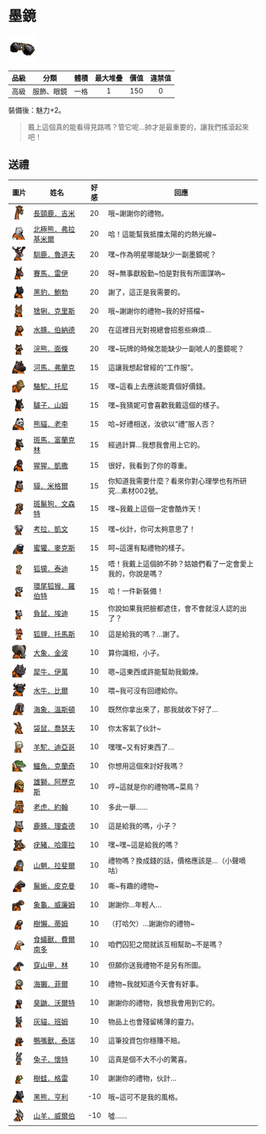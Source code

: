 # 墨鏡

![img](images/item_pic_TYJ.png)

|品級|分類|體積|最大堆疊|價值|違禁值|
|:--:|:--:|:--:|:--:|:--:|:--:|
|高級|服飾、眼鏡|一格|1|150|0|

裝備後：魅力+2。

> 戴上這個真的能看得見路嗎？管它呢…帥才是最重要的，讓我們搖滾起來吧！

## 送禮

|圖片|姓名|好感|回應|
|:--:|--|:--:|--|
|![img](images/giraffe.png)|[長頸鹿．吉米](長頸鹿．吉米.md)|20|哦\~謝謝你的禮物。|
|![img](images/PolarBear.png)|[北極熊．弗拉基米爾](北極熊．弗拉基米爾.md)|20|哈！這能幫我抵擋太陽的灼熱光線\~|
|![img](images/reindeer.png)|[馴鹿．魯道夫](馴鹿．魯道夫.md)|20|嘿\~作為明星哪能缺少一副墨鏡呢？|
|![img](images/horse.png)|[賽馬．雷伊](賽馬．雷伊.md)|20|呀\~無事獻殷勤\~怕是對我有所圖謀吶\~|
|![img](images/BlackPanther.png)|[黑豹．鮑勃](黑豹．鮑勃.md)|20|謝了，這正是我需要的。|
|![img](images/Lynx.png)|[猞猁．克里斯](猞猁．克里斯.md)|20|哦\~謝謝你的禮物\~我的好搭檔\~|
|![img](images/Capybara.png)|[水豚．伯納德](水豚．伯納德.md)|20|在這裡目光對視總會招惹些麻煩…|
|![img](images/Raccoon.png)|[浣熊．面條](浣熊．面條.md)|20|嘿\~玩牌的時候怎能缺少一副唬人的墨鏡呢？|
|![img](images/hippopotamus.png)|[河馬．弗蘭克](河馬．弗蘭克.md)|15|這讓我想起曾經的“工作服”。|
|![img](images/camel.png)|[駱駝．托尼](駱駝．托尼.md)|15|嘿\~這看上去應該能賣個好價錢。|
|![img](images/donkey.png)|[驢子．山姆](驢子．山姆.md)|15|嘿\~我猜妮可會喜歡我戴這個的樣子。|
|![img](images/panda.png)|[熊貓．老李](熊貓．老李.md)|15|哈\~好禮相送，汝欲以“禮”服人否？|
|![img](images/zebra.png)|[斑馬．富蘭克林](斑馬．富蘭克林.md)|15|經過計算…我想我會用上它的。|
|![img](images/chimpanzee.png)|[猩猩．凱撒](猩猩．凱撒.md)|15|很好，我看到了你的尊重。|
|![img](images/tapir.png)|[貘．米格爾](貘．米格爾.md)|15|你知道我需要什麼？看來你對心理學也有所研究…素材002號。|
|![img](images/SpottedHyaena.png)|[斑鬣狗．文森特](斑鬣狗．文森特.md)|15|嘿\~我戴上這個一定會酷炸天！|
|![img](images/Koala.png)|[考拉．凱文](考拉．凱文.md)|15|嘿\~伙計，你可太夠意思了！|
|![img](images/HoneyBadger.png)|[蜜獾．麥克斯](蜜獾．麥克斯.md)|15|呵\~這還有點禮物的樣子。|
|![img](images/meerkat.png)|[狐獴．泰迪](狐獴．泰迪.md)|15|唔！我戴上這個帥不帥？姑娘們看了一定會愛上我的，你說是嗎？|
|![img](images/RingTailedLemur.png)|[環尾狐猴．羅伯特](環尾狐猴．羅伯特.md)|15|哈！一件新裝備！|
|![img](images/Possum.png)|[負鼠．埃迪](負鼠．埃迪.md)|15|你說如果我把臉都遮住，會不會就沒人認的出了？|
|![img](images/fox.png)|[狐貍．托馬斯](狐貍．托馬斯.md)|10|這是給我的嗎？…謝了。|
|![img](images/elephant.png)|[大象．金波](大象．金波.md)|10|算你識相，小子。|
|![img](images/rhinoceros.png)|[犀牛．伊萬](犀牛．伊萬.md)|10|嗯\~這東西或許能幫助我鍛煉。|
|![img](images/AfricanBuffalo.png)|[水牛．比爾](水牛．比爾.md)|10|喂\~我可沒有回禮給你。|
|![img](images/walrus.png)|[海象．溫斯頓](海象．溫斯頓.md)|10|既然你拿出來了，那我就收下好了…|
|![img](images/kangaroo.png)|[袋鼠．喬瑟夫](袋鼠．喬瑟夫.md)|10|你太客氣了伙計\~|
|![img](images/Alpaca.png)|[羊駝．迪亞哥](羊駝．迪亞哥.md)|10|嘿嘿\~又有好東西了…|
|![img](images/crocodile.png)|[鱷魚．克蘭奇](鱷魚．克蘭奇.md)|10|你想用這個來討好我嗎？|
|![img](images/lion.png)|[雄獅．阿歷克斯](雄獅．阿歷克斯.md)|10|哼\~這就是你的禮物嗎\~菜鳥？|
|![img](images/tiger.png)|[老虎．約翰](老虎．約翰.md)|10|多此一舉……|
|![img](images/DeerDolphin.png)|[鹿豚．理查德](鹿豚．理查德.md)|10|這是給我的嗎，小子？|
|![img](images/Warthog.png)|[疣豬．哈庫拉](疣豬．哈庫拉.md)|10|嘿\~嘿\~這是給我的嗎？|
|![img](images/Mandrill.png)|[山魈．拉斐爾](山魈．拉斐爾.md)|10|禮物嗎？換成錢的話，價格應該是…（小聲嘀咕）|
|![img](images/MarineIguana.png)|[鬣蜥．皮克曼](鬣蜥．皮克曼.md)|10|嘶\~有趣的禮物\~|
|![img](images/Tortoise.png)|[象龜．威廉姆](象龜．威廉姆.md)|10|謝謝你…年輕人…|
|![img](images/sloth.png)|[樹懶．蒂姆](樹懶．蒂姆.md)|10|（打哈欠）…謝謝你的禮物\~|
|![img](images/Anteater.png)|[食蟻獸．費爾南多](食蟻獸．費爾南多.md)|10|咱們囚犯之間就該互相幫助\~不是嗎？|
|![img](images/pangolin.png)|[穿山甲．林](穿山甲．林.md)|10|但願你送我禮物不是另有所圖。|
|![img](images/SeaOtter.png)|[海獺．菲爾](海獺．菲爾.md)|10|禮物\~我就知道今天會有好事。|
|![img](images/skunk.png)|[臭鼬．沃爾特](臭鼬．沃爾特.md)|10|謝謝你的禮物，我想我會用到它的。|
|![img](images/cat.png)|[灰貓．班姆](灰貓．班姆.md)|10|物品上也會殘留稀薄的靈力。|
|![img](images/platypus.png)|[鴨嘴獸．泰瑞](鴨嘴獸．泰瑞.md)|10|這筆投資包你穩賺不賠。|
|![img](images/rabbit.png)|[兔子．懷特](兔子．懷特.md)|10|這真是個不大不小的驚喜。|
|![img](images/Treefrog.png)|[樹蛙．格雷](樹蛙．格雷.md)|10|謝謝你的禮物，伙計…|
|![img](images/BlackBear.png)|[黑熊．亨利](黑熊．亨利.md)|-10|哦\~這可不是我的風格。|
|![img](images/goat.png)|[山羊．威爾伯](山羊．威爾伯.md)|-10|噓……|

